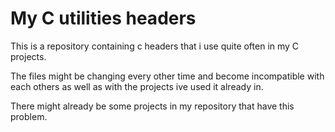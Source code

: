 # My C utilities headers

This is a repository containing c headers that i use quite often in my C projects. 

The files might be changing every other time and become incompatible with each others as well as with the projects ive used it already in.

There might already be some projects in my repository that have this problem.
